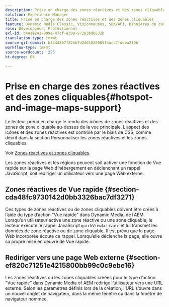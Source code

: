 ```yaml
---
description: Prise en charge des zones réactives et des zones cliquables
solution: Experience Manager
title: Prise en charge des zones réactives et des zones cliquables
feature: Dynamic Media Classic, Visionneuses, SDK/API, Bannières de carrousel
role: Développeur, Professionnel
exl-id: b441e241-809e-47cf-a309-57283bd0532b
translation-type: tm+mt
source-git-commit: b4344397f82eb7d2d61020909f4acc7fddea210b
workflow-type: tm+mt
source-wordcount: '225'
ht-degree: 0%

---
```


# Prise en charge des zones réactives et des zones cliquables{#hotspot-and-image-maps-support}

Le lecteur prend en charge le rendu des icônes de zones réactives et des zones de zone cliquable au-dessus de la vue principale. L’aspect des icônes et des zones réactives est contrôlé par le biais de CSS, comme décrit dans la section Personnaliser les zones réactives et les zones cliquables.

Voir [Zones réactives et zones cliquables](../../c-html5-aem-asset-viewers/c-html5-aem-carousel/c-html5-aem-carousel-customizingviewer/r-html5-aem-carousel-customize-hotspots-imagemaps.md#reference-2ac3cc414ef2467390bf53145f1d8d74).

Les zones réactives et les régions peuvent soit activer une fonction de Vue rapide sur la page Web d’hébergement en déclenchant un rappel JavaScript, soit rediriger un utilisateur vers une page Web externe.

## Zones réactives de Vue rapide {#section-cda48fc9730142d0bb3326bac7df3271}

Ces types de zones réactives ou de zones cliquables doivent être créés à l’aide du type d’action &quot;Vue rapide&quot; dans Dynamic Media, de l’AEM. Lorsqu’un utilisateur active une zone réactive ou une zone cliquable, le lecteur exécute le rappel JavaScript `quickViewActivate` et lui transmet les données de zone réactive ou de zone cliquable. Il est prévu que la page Web incorporée écoute ce rappel. Lorsqu’elle déclenche la page, elle ouvre sa propre mise en oeuvre de Vue rapide.

## Rediriger vers une page Web externe {#section-ef820c71251e4215800bb99c0c9ebe16}

Les zones réactives ou les zones cliquables créées pour le type d’action &quot;Vue rapide&quot; dans Dynamic Media of AEM redirige l’utilisateur vers une URL externe. Selon les paramètres définis lors de la création, l’URL s’ouvre dans un nouvel onglet de navigateur, dans la même fenêtre ou dans la fenêtre de navigateur nommée.
